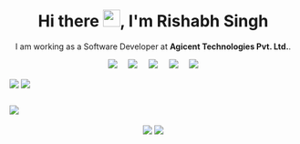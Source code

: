 <!--
**IAmRC1/IAmRC1** is a ✨ _special_ ✨ repository because its `README.md` (this file) appears on your GitHub profile.

Here are some ideas to get you started:

- 🔭 I’m currently working on ...
- 🌱 I’m currently learning ...
- 👯 I’m looking to collaborate on ...
- 🤔 I’m looking for help with ...
- 💬 Ask me about ...
- 📫 How to reach me: ...
- 😄 Pronouns: ...
- ⚡ Fun fact: ...
-->

<h1 align='center'> Hi there <img src="https://user-images.githubusercontent.com/53148314/120832912-d7576900-c569-11eb-8de9-71da3412c259.gif" height="30">, I'm Rishabh Singh</h1>

<p align='center'>
  I am working as a Software Developer at <b>Agicent Technologies Pvt. Ltd.</b>. 
</p>

<p align='center'>
  <a href="https://gist.github.com/iamrc1"><img src="https://img.shields.io/badge/gist-100000?style=for-the-badge&logo=github&logoColor=white" /></a>&nbsp;&nbsp;&nbsp;&nbsp;
  <a href="https://twitter.com/iamrc1"><img src="https://img.shields.io/badge/twitter-%231DA1F2.svg?&style=for-the-badge&logo=twitter&logoColor=white" /></a>&nbsp;&nbsp;&nbsp;&nbsp;
  <a href="https://www.linkedin.com/in/iamrc1/"><img src="https://img.shields.io/badge/linkedin-%230077B5.svg?&style=for-the-badge&logo=linkedin&logoColor=white" /></a>&nbsp;&nbsp;&nbsp;&nbsp;
  <a href="mailto:rishabhcena1@gmail.com"><img src="https://img.shields.io/badge/Outlook-0078D4.svg?&style=for-the-badge&logo=microsoft%20outlook&logoColor=white" /></a>&nbsp;&nbsp;&nbsp;&nbsp;
  <a href="#"><img src="https://estruyf-github.azurewebsites.net/api/VisitorHit?user=iamrc1&countColor=%237B1E7A" /></a>
</p>


<a href="https://github.com/iamrc1"><img align="center" src="https://github-readme-stats.vercel.app/api?username=iamrc1&show_icons=true&bg_color=0d1117&text_color=bdc3c7&title_color=F4D03E&icon_color=F4D03E&hide_border=true" /></a>
<a href="https://github.com/iamrc1"><img align="center" src="https://github-readme-stats.vercel.app/api/top-langs/?username=iamrc1&bg_color=0d1117&text_color=bdc3c7&title_color=F4D03E&hide_border=true&layout=compact&langs_count=10" /></a>

## <a href="https://github.com/iamrc1?tab=repositories"><img src="https://img.shields.io/badge/I'm working on-100000?style=for-the-badge&logo=github&logoColor=white" /></a>

<p align='center'>
<a href="https://github.com/iamrc1/hrms-project-backend"><img align="center" src="https://github-readme-stats.vercel.app/api/pin/?username=iamrc1&repo=hrms-project-backend&title_color=fff&icon_color=F4D03E&text_color=9f9f9f&bg_color=0d1117&border_color=30363D" /></a>
  <a href="https://github.com/iamrc1/hrms-project-frontend"><img align="center" src="https://github-readme-stats.vercel.app/api/pin/?username=iamrc1&repo=hrms-project-frontend&title_color=fff&icon_color=F4D03E&text_color=9f9f9f&bg_color=0d1117&border_color=30363D"/></a>
</p>
